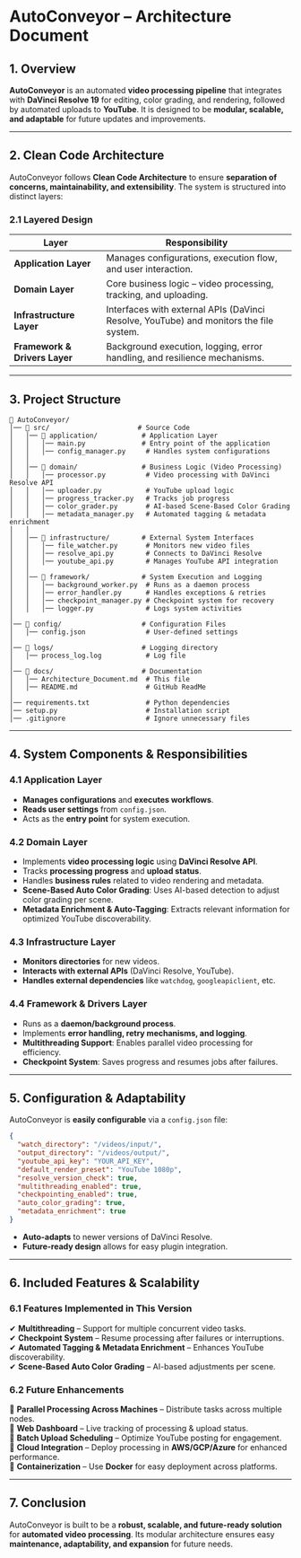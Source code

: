 # **AutoConveyor – Architecture Document**

## **1. Overview**

**AutoConveyor** is an automated **video processing pipeline** that integrates with **DaVinci Resolve 19** for editing, color grading, and rendering, followed by automated uploads to **YouTube**. It is designed to be **modular, scalable, and adaptable** for future updates and improvements.

---

## **2. Clean Code Architecture**

AutoConveyor follows **Clean Code Architecture** to ensure **separation of concerns, maintainability, and extensibility**. The system is structured into distinct layers:

### **2.1 Layered Design**

| **Layer**                     | **Responsibility**                                                                     |
| ----------------------------- | -------------------------------------------------------------------------------------- |
| **Application Layer**         | Manages configurations, execution flow, and user interaction.                          |
| **Domain Layer**              | Core business logic – video processing, tracking, and uploading.                       |
| **Infrastructure Layer**      | Interfaces with external APIs (DaVinci Resolve, YouTube) and monitors the file system. |
| **Framework & Drivers Layer** | Background execution, logging, error handling, and resilience mechanisms.              |

---

## **3. Project Structure**

```plaintext
📂 AutoConveyor/
│── 📂 src/                      # Source Code
│   │── 📂 application/           # Application Layer
│   │   │── main.py              # Entry point of the application
│   │   │── config_manager.py     # Handles system configurations
│   │
│   │── 📂 domain/                # Business Logic (Video Processing)
│   │   │── processor.py          # Video processing with DaVinci Resolve API
│   │   │── uploader.py           # YouTube upload logic
│   │   │── progress_tracker.py   # Tracks job progress
│   │   │── color_grader.py       # AI-based Scene-Based Color Grading
│   │   │── metadata_manager.py   # Automated tagging & metadata enrichment
│   │
│   │── 📂 infrastructure/        # External System Interfaces
│   │   │── file_watcher.py       # Monitors new video files
│   │   │── resolve_api.py        # Connects to DaVinci Resolve
│   │   │── youtube_api.py        # Manages YouTube API integration
│   │
│   │── 📂 framework/             # System Execution and Logging
│   │   │── background_worker.py  # Runs as a daemon process
│   │   │── error_handler.py      # Handles exceptions & retries
│   │   │── checkpoint_manager.py # Checkpoint system for recovery
│   │   │── logger.py             # Logs system activities
│
│── 📂 config/                    # Configuration Files
│   │── config.json               # User-defined settings
│
│── 📂 logs/                      # Logging directory
│   │── process_log.log           # Log file
│
│── 📂 docs/                      # Documentation
│   │── Architecture_Document.md  # This file
│   │── README.md                 # GitHub ReadMe
│
│── requirements.txt              # Python dependencies
│── setup.py                      # Installation script
│── .gitignore                    # Ignore unnecessary files
```

---

## **4. System Components & Responsibilities**

### **4.1 Application Layer**

- **Manages configurations** and **executes workflows**.
- **Reads user settings** from `config.json`.
- Acts as the **entry point** for system execution.

### **4.2 Domain Layer**

- Implements **video processing logic** using **DaVinci Resolve API**.
- Tracks **processing progress** and **upload status**.
- Handles **business rules** related to video rendering and metadata.
- **Scene-Based Auto Color Grading**: Uses AI-based detection to adjust color grading per scene.
- **Metadata Enrichment & Auto-Tagging**: Extracts relevant information for optimized YouTube discoverability.

### **4.3 Infrastructure Layer**

- **Monitors directories** for new videos.
- **Interacts with external APIs** (DaVinci Resolve, YouTube).
- **Handles external dependencies** like `watchdog`, `googleapiclient`, etc.

### **4.4 Framework & Drivers Layer**

- Runs as a **daemon/background process**.
- Implements **error handling, retry mechanisms, and logging**.
- **Multithreading Support**: Enables parallel video processing for efficiency.
- **Checkpoint System**: Saves progress and resumes jobs after failures.

---

## **5. Configuration & Adaptability**

AutoConveyor is **easily configurable** via a `config.json` file:

```json
{
  "watch_directory": "/videos/input/",
  "output_directory": "/videos/output/",
  "youtube_api_key": "YOUR_API_KEY",
  "default_render_preset": "YouTube 1080p",
  "resolve_version_check": true,
  "multithreading_enabled": true,
  "checkpointing_enabled": true,
  "auto_color_grading": true,
  "metadata_enrichment": true
}
```

- **Auto-adapts** to newer versions of DaVinci Resolve.
- **Future-ready design** allows for easy plugin integration.

---

## **6. Included Features & Scalability**

### **6.1 Features Implemented in This Version**

✔ **Multithreading** – Support for multiple concurrent video tasks.  
✔ **Checkpoint System** – Resume processing after failures or interruptions.  
✔ **Automated Tagging & Metadata Enrichment** – Enhances YouTube discoverability.  
✔ **Scene-Based Auto Color Grading** – AI-based adjustments per scene.

### **6.2 Future Enhancements**

🚀 **Parallel Processing Across Machines** – Distribute tasks across multiple nodes.  
🚀 **Web Dashboard** – Live tracking of processing & upload status.  
🚀 **Batch Upload Scheduling** – Optimize YouTube posting for engagement.  
🚀 **Cloud Integration** – Deploy processing in **AWS/GCP/Azure** for enhanced performance.  
🚀 **Containerization** – Use **Docker** for easy deployment across platforms.

---

## **7. Conclusion**

AutoConveyor is built to be a **robust, scalable, and future-ready solution** for **automated video processing**. Its modular architecture ensures easy **maintenance, adaptability, and expansion** for future needs.
